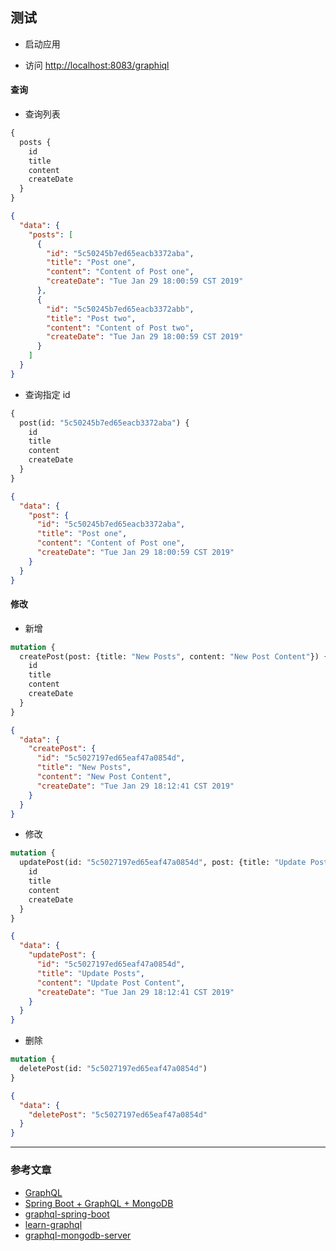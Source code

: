 ## 测试

- 启动应用

- 访问 [http://localhost:8083/graphiql](http://localhost:8080/graphiql)


#### 查询

- 查询列表

```graphql
{
  posts {
    id
    title
    content
    createDate
  }
}
```

```json
{
  "data": {
    "posts": [
      {
        "id": "5c50245b7ed65eacb3372aba",
        "title": "Post one",
        "content": "Content of Post one",
        "createDate": "Tue Jan 29 18:00:59 CST 2019"
      },
      {
        "id": "5c50245b7ed65eacb3372abb",
        "title": "Post two",
        "content": "Content of Post two",
        "createDate": "Tue Jan 29 18:00:59 CST 2019"
      }
    ]
  }
}
```

- 查询指定 id

```graphql
{
  post(id: "5c50245b7ed65eacb3372aba") {
    id
    title
    content
    createDate
  }
}
```

```json
{
  "data": {
    "post": {
      "id": "5c50245b7ed65eacb3372aba",
      "title": "Post one",
      "content": "Content of Post one",
      "createDate": "Tue Jan 29 18:00:59 CST 2019"
    }
  }
}
```

#### 修改

- 新增

```graphql
mutation {
  createPost(post: {title: "New Posts", content: "New Post Content"}) {
    id
    title
    content
    createDate
  }
}
```

```json
{
  "data": {
    "createPost": {
      "id": "5c5027197ed65eaf47a0854d",
      "title": "New Posts",
      "content": "New Post Content",
      "createDate": "Tue Jan 29 18:12:41 CST 2019"
    }
  }
}
```

- 修改

```graphql
mutation {
  updatePost(id: "5c5027197ed65eaf47a0854d", post: {title: "Update Posts", content: "Update Post Content"}) {
    id
    title
    content
    createDate
  }
}
```

```json
{
  "data": {
    "updatePost": {
      "id": "5c5027197ed65eaf47a0854d",
      "title": "Update Posts",
      "content": "Update Post Content",
      "createDate": "Tue Jan 29 18:12:41 CST 2019"
    }
  }
}
```

- 删除

```graphql
mutation {
  deletePost(id: "5c5027197ed65eaf47a0854d")
}
```

```json
{
  "data": {
    "deletePost": "5c5027197ed65eaf47a0854d"
  }
}
```

--- 

### 参考文章

- [GraphQL](http://graphql.cn/)
- [Spring Boot + GraphQL + MongoDB](https://medium.com/oril/spring-boot-graphql-mongodb-8733002b728a)
- [graphql-spring-boot](https://github.com/graphql-java-kickstart/graphql-spring-boot)
- [learn-graphql](https://github.com/zhouyuexie/learn-graphql)
- [graphql-mongodb-server](https://github.com/leonardomso/graphql-mongodb-server)